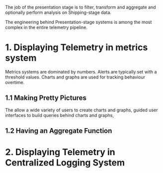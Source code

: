 The job of the presentation stage is to filter, transform and aggregate and optionally perform analysis on Shipping-stage data.

The engineering behind Presentation-stage systems is among the most complex in the entire telemetry pipeline.

# 1. Displaying Telemetry in metrics system

Metrics systems are dominated by numbers. Alerts are typically set with a threshold values. Charts and graphs are used for tracking behaviour overtime.

## 1.1 Making Pretty Pictures

The allow a wide variety of users to create charts and graphs, guided user interfaces to build queries behind charts and graphs,

## 1.2 Having an Aggregate Function

# 2. Displaying Telemetry in Centralized Logging System
